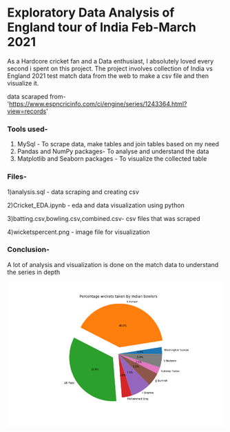 # Exploratory Data Analysis of England tour of India Feb-March 2021   
  As a Hardcore cricket fan and a Data enthusiast, I absolutely loved every second i spent on this project. The project involves collection of India vs England 2021 test match data from the web to make a csv file and then visualize it.

data scaraped from- 'https://www.espncricinfo.com/ci/engine/series/1243364.html?view=records'

### Tools used-
1) MySql - To scrape data, make tables and join tables based on my need
2) Pandas and NumPy packages- To analyse and understand the data
3) Matplotlib and Seaborn packages - To visualize the collected table

### Files- 
1)analysis.sql - data scraping and creating csv

2)Cricket_EDA.ipynb - eda and data visualization using python

3)batting.csv,bowling.csv,combined.csv- csv files that was scraped

4)wicketspercent.png - image file for visualization

### Conclusion-
A lot of analysis and visualization is done on the match data to understand the series in depth

![Wicket percentage for India](wicketspercent.png)
